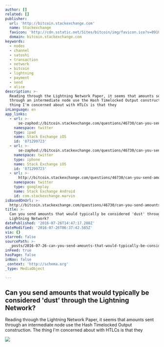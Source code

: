 ```yaml
---
author: []
related: []
publisher:
  url: 'http://bitcoin.stackexchange.com'
  name: Stackexchange
  favicon: 'http://cdn.sstatic.net/Sites/bitcoin/img/favicon.ico?v=0910168c5c65'
  domain: bitcoin.stackexchange.com
keywords:
  - nodes
  - channel
  - satoshi
  - transaction
  - network
  - bitcoin
  - lightning
  - payment
  - send
  - alice
description: >-
  Reading through the Lightning Network Paper, it seems that amounts sent
  through an intermediate node use the Hash Timelocked Output construction. The
  thing I'm concerned about with HTLCs is that they
inLanguage: en
app_links:
  - url: >-
      se-zaphod://bitcoin.stackexchange.com/questions/46730/can-you-send-amounts-that-would-typically-be-considered-dust-through-the-light
    namespace: twitter
    type: ipad
    name: Stack Exchange iOS
    id: '871299723'
  - url: >-
      se-zaphod://bitcoin.stackexchange.com/questions/46730/can-you-send-amounts-that-would-typically-be-considered-dust-through-the-light
    namespace: twitter
    type: iphone
    name: Stack Exchange iOS
    id: '871299723'
  - url: >-
      http://bitcoin.stackexchange.com/questions/46730/can-you-send-amounts-that-would-typically-be-considered-dust-through-the-light
    namespace: twitter
    type: googleplay
    name: Stack Exchange Android
    id: com.stackexchange.marvin
isBasedOnUrl: >-
  http://bitcoin.stackexchange.com/questions/46730/can-you-send-amounts-that-would-typically-be-considered-dust-through-the-light
title: >-
  Can you send amounts that would typically be considered 'dust' through the
  Lightning Network?
datePublished: '2016-07-26T14:47:17.208Z'
dateModified: '2016-07-26T06:37:42.585Z'
via: {}
starred: false
sourcePath: >-
  _posts/2016-07-26-can-you-send-amounts-that-would-typically-be-considered-dus.md
inFeed: true
hasPage: false
inNav: false
_context: 'http://schema.org'
_type: MediaObject

---
```

<article style=""><h1>Can you send amounts that would typically be considered 'dust' through the Lightning Network?</h1><p>Reading through the Lightning Network Paper, it seems that amounts sent through an intermediate node use the Hash Timelocked Output construction. The thing I'm concerned about with HTLCs is that they</p><img src="http://cdn.sstatic.net/Sites/bitcoin/img/apple-touch-icon.png?v=a43e5a337e6b&amp;a" /></article>
